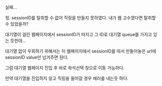 실패…

힝. sessionID를 탈취할 수 없어 직링을 만들지 못하였다. 내가 웹 고수였다면 탈취할 수 있었을까?

대기열이 걸린 웹페이지에서 sessionID가 따지고 그 ID로 대기열 queue를 가지고 있는 듯한데…

대기열 없이 우회하기 위해서는 이 웹페이지에서 sessionID를 따서 만들어놓은 url에 sessionID value만 넘겨주면 된다.

그럼 대기열 웹페이지 진입 후 바로 좌석선택 창으로 이동 가능하다.

만약 대기열을 진입하지 않고 직링을 들어갈 경우 에러를 내는듯 하다.
